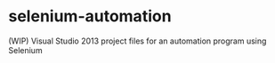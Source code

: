 # selenium-automation
(WIP) Visual Studio 2013 project files for an automation program using Selenium
